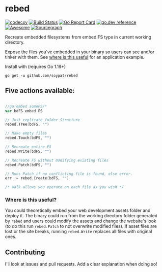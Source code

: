 # rebed
[![codecov](https://codecov.io/gh/soypat/rebed/branch/main/graph/badge.svg)](https://codecov.io/gh/soypat/rebed)
[![Build Status](https://travis-ci.org/soypat/rebed.svg?branch=main)](https://travis-ci.org/soypat/rebed)
[![Go Report Card](https://goreportcard.com/badge/github.com/soypat/rebed)](https://goreportcard.com/report/github.com/soypat/rebed)
[![go.dev reference](https://pkg.go.dev/badge/github.com/soypat/rebed)](https://pkg.go.dev/github.com/soypat/rebed)
[![Awesome](https://awesome.re/mentioned-badge.svg)](https://github.com/avelino/awesome-go/blob/master/README.md#resource-embedding)
[![Sourcegraph](https://sourcegraph.com/github.com/soypat/rebed/-/badge.svg)](https://sourcegraph.com/github.com/soypat/rebed?badge)

Recreate embedded filesystems from embed.FS type in current working directory. 

Expose the files you've embedded in your binary so users can see and/or tinker with them. See [where is this useful](#where-is-this-useful) for an application example.

Install with (requires Go 1.16+)

```shell-script
go get -u github.com/soypat/rebed
```

## Five actions available:

```go

//go:embed someFS/*
var bdFS embed.FS

// Just replicate folder Structure
rebed.Tree(bdFS, "")

// Make empty files
rebed.Touch(bdFS, "")

// Recreate entire FS
rebed.Write(bdFS, "")

// Recreate FS without modifying existing files
rebed.Patch(bdFS, "")

// Runs Patch if no conflicting file is found, else error.
err := rebed.Create(bdFS, "")

/* Walk allows you operate on each file as you wish */
```

### Where is this useful?
You could theoretically embed your web development assets folder and deploy it. The binary could run from the working directory folder generated by `rebed` and users could modify the assets and change the website's look (to do this run `rebed.Patch` to not overwrite modified files). If asset files are lost or the site breaks, running `rebed.Write` replaces all files with original ones.

## Contributing
I'll look at issues and pull requests. Add a clear explanation when doing so!
